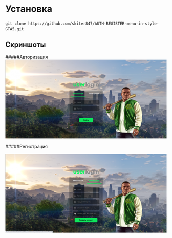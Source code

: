 # Установка 
`git clone https://github.com/skiter847/AUTH-REGISTER-menu-in-style-GTA5.git`

## Скриншоты 

#####Авторизация
![скриншот 1](Screenshot_1.png)

#####Регистрация

![скриншот 2](Screenshot_2.png)